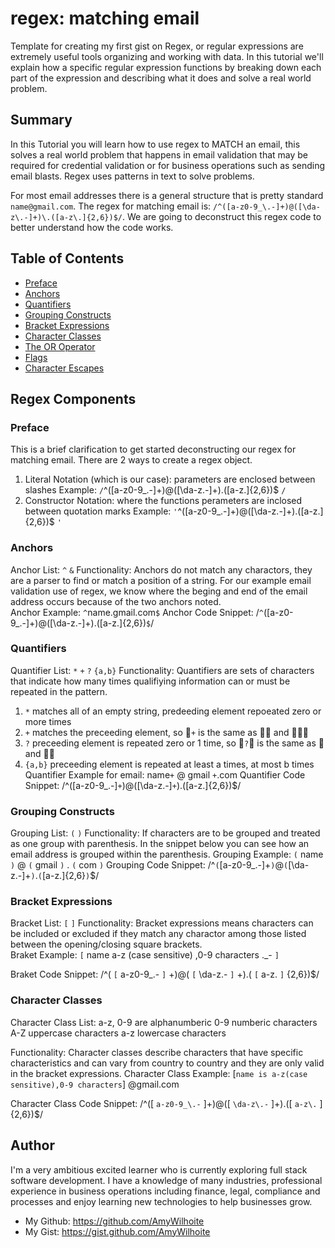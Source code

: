# regex: matching email

Template for creating my first gist on Regex, or regular expressions are extremely useful tools organizing and working with data. In this tutorial we'll explain how a specific regular expression functions by breaking down each part of the expression and describing what it does and solve a real world problem.

## Summary

In this Tutorial you will learn how to use regex to MATCH an email, this solves a real world problem that happens in email validation that may be required for credential validation or for business operations such as sending email blasts. Regex uses patterns in text to solve problems. 

For most email addresses there is a general structure that is pretty standard `name@gmail.com`. The regex for matching email is: `/^([a-z0-9_\.-]+)@([\da-z\.-]+)\.([a-z\.]{2,6})$/`.  We are going to deconstruct this regex code to better understand how the code works. 

## Table of Contents

- [Preface](#preface)
- [Anchors](#anchors)
- [Quantifiers](#quantifiers)
- [Grouping Constructs](#grouping-constructs)
- [Bracket Expressions](#bracket-expressions)
- [Character Classes](#character-classes)
- [The OR Operator](#the-or-operator)
- [Flags](#flags)
- [Character Escapes](#character-escapes)

## Regex Components

### Preface
This is a brief clarification to get started deconstructing our regex for matching email.
There are 2 ways to create a regex object. 
1. Literal Notation (which is our case): parameters are enclosed between slashes 
   Example: `/`^([a-z0-9_\.-]+)@([\da-z\.-]+)\.([a-z\.]{2,6})$ `/`
3. Constructor Notation: where the functions perameters are inclosed between quotation marks 
   Example: `'`^([a-z0-9_\.-]+)@([\da-z\.-]+)\.([a-z\.]{2,6})$ `'`

### Anchors
Anchor List: 
`^` `&`
Functionality: 
Anchors do not match any charactors, they are a parser to find or match a position of a string. For our example email validation use of regex, we know where the beging and end of the email address occurs because of the two anchors noted.  
Anchor Example: `^`name.gmail.com`$`
Anchor Code Snippet: 
/`^`([a-z0-9_\.-]+)@([\da-z\.-]+)\.([a-z\.]{2,6})`$`/


### Quantifiers
Quantifier List: 
`*` `+` `?` `{a,b}`
Functionality: 
Quantifiers are sets of characters that indicate how many times qualifiying information can or must be repeated in the pattern. 
1. `*`  matches all of an empty string, predeeding element repoeated zero or more times 
2. `+` matches the preceeding element, so 🍎`+` is the same as 🍎🍎 and 🍎🍎🍎
3. `?` preceeding element is repeated zero or 1 time, so 🍎`?`🍊 is the same as 🍊 and 🍎🍊
4. `{a,b}` preceeding element is repeated at least a times, at most b times
Quantifier Example for email: name`+` @  gmail `+`.com
Quantifier Code Snippet: 
/^([a-z0-9_\.-]`+`)@([\da-z\.-]`+`)\.([a-z\.]{2,6})$/


### Grouping Constructs
Grouping List: 
`(` `)`
Functionality: 
If characters are to be grouped and treated as one group with parenthesis. In the snippet below you can see how an email address is grouped within the parenthesis. 
Grouping Example: `(` name `)` @ `(` gmail `)` . `(` com `)`
Grouping Code Snippet: 
/^`(`[a-z0-9_\.-]+`)`@`(`[\da-z\.-]+`)`\.`(`[a-z\.]{2,6}`)`$/

### Bracket Expressions
Bracket List: 
`[` `]`
Functionality: 
Bracket expressions means characters can be included or excluded if they match any charactor among those listed between the opening/closing square brackets.  
Braket Example: `[` name a-z (case sensitive) ,0-9 characters ._- `]` 

Braket Code Snippet: 
/^( `[` a-z0-9_\.- `]` +)@( `[` \da-z\.- `]` +)\.( `[` a-z\. `]` {2,6})$/

### Character Classes
Character Class List: 
a-z, 0-9 are alphanumberic 
0-9 numberic characters 
A-Z uppercase characters
a-z lowercase characters

Functionality: 
Character classes describe characters that have specific characteristics and can vary from country to country and they are only valid in the bracket expressions. 
Character Class Example: [`name is a-z(case sensitive),0-9 characters`] @gmail.com

Character Class Code Snippet: 
/^([ `a-z0-9_\.-` ]+)@([ `\da-z\.-` ]+)\.([ `a-z\.` ]{2,6})$/


## Author

I'm a very ambitious excited learner who is currently exploring full stack software development. I have a knowledge of many industries, professional experience in business operations including finance, legal, compliance and processes and enjoy learning new technologies to help businesses grow.

* My Github: https://github.com/AmyWilhoite
* My Gist: https://gist.github.com/AmyWilhoite
